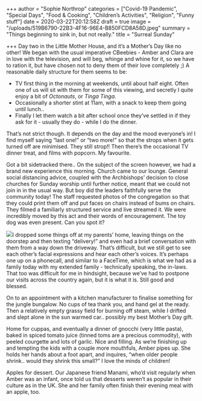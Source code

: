 +++
author = "Sophie Northrop"
categories = ["Covid-19 Pandemic", "Special Days", "Food & Cooking", "Children’s Activities", "Religion", "Funny stuff"]
date = 2020-03-22T20:12:58Z
draft = true
image = "/uploads/519B6790-22B3-4F16-96E4-B850FCD8A58D.jpeg"
summary = "Things beginning to sink in, but not really."
title = "Surreal Sunday"

+++
Day two in the Little Mother House, and it’s a Mother’s Day like no other! We began with the usual imperative CBeebies - Amber and Clara are in love with the television, and will beg, whinge and whine for it, so we have to ration it, but have chosen not to deny them of their love completely ;) A reasonable daily structure for them seems to be:

* TV first thing in the morning at weekends, until about half eight. Often one of us will sit with them for some of this viewing, and secretly I quite enjoy a bit of _Octonauts_, or _Tinga Tinga._
* Occasionally a shorter stint at 11am, with a snack to keep them going until lunch..
* Finally I let them watch a bit after school once they’ve settled in if they ask for it - usually they do - while I do the dinner.

That’s not strict though. It depends on the day and the mood everyone’s in! I find myself saying “last one!” or “two more!” so that the strops when it gets turned off are minimised. They still strop!! Then there’s the occasional TV dinner treat, and films with popcorn. My favourite.

Got a bit sidetracked there.. On the subject of the screen however, we had a brand new experience this morning. Church came to our lounge. General social distancing advice, coupled with the Archbishops’ decision to close churches for Sunday worship until further notice, meant that we could not join in in the usual way. But boy did the leaders faithfully serve the community today! The staff requested photos of the congregation so that they could print them off and put faces on chairs instead of bums on chairs. They filmed a familiarly structured service and live streamed it. We were incredibly moved by this act and their words of encouragement. The toy dog was even present. Can you spot it?

![](472BDDB0-2528-4110-A5BE-2981A1BE6F4B.jpeg)I dropped some things off at my parents’ home, leaving things on the doorstep and then texting “delivery!” and even had a brief conversation with them from a way down the driveway. That’s difficult, but we still get to see each other’s facial expressions and hear each other’s voices. It’s perhaps one up on a phonecall, and similar to a FaceTime, which is what we had as a family today with my extended family - technically speaking, the in-laws. That too was difficult for me in hindsight, because we’ve had to postpone our visits across the country again, but it is what it is. Still good and blessed.

On to an appointment with a kitchen manufacturer to finalise something for the jungle bungalow. No cups of tea thank you, and hand gel at the ready. Then a relatively empty grassy field for burning off steam, while I drifted and slept alone in the sun warmed car.. possibly my best Mother’s Day gift.

Home for cuppas, and eventually a dinner of gnocchi (very little pasta), baked in spiced tomato juice (tinned toms are a precious commodity), with peeled courgette and lots of garlic. Nice and filling. As we’re finishing up and tempting the kids with a couple more mouthfuls, Amber pipes up. She holds her hands about a foot apart, and inquires, “when older people shrink.. would they shrink this small?” I love the minds of children!

Apples for dessert. Our Japanese friend Manami, who’d visit regularly when Amber was an infant, once told us that desserts weren’t as popular in their culture as in the UK. She and her family often finish their evening meal with an apple, too.